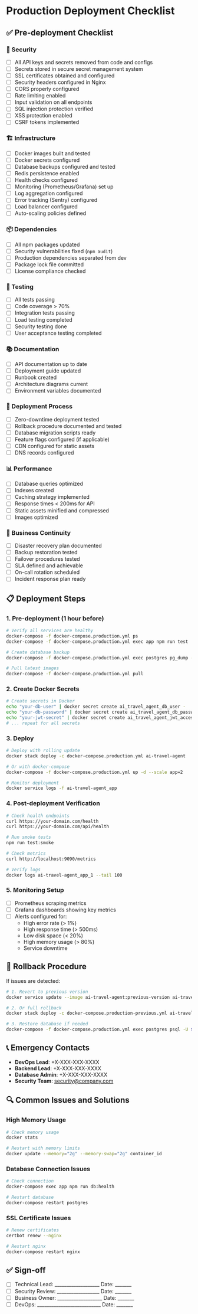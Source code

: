 # Production Deployment Checklist

## ✅ Pre-deployment Checklist

### 🔐 Security
- [ ] All API keys and secrets removed from code and configs
- [ ] Secrets stored in secure secret management system
- [ ] SSL certificates obtained and configured
- [ ] Security headers configured in Nginx
- [ ] CORS properly configured
- [ ] Rate limiting enabled
- [ ] Input validation on all endpoints
- [ ] SQL injection protection verified
- [ ] XSS protection enabled
- [ ] CSRF tokens implemented

### 🏗️ Infrastructure
- [ ] Docker images built and tested
- [ ] Docker secrets configured
- [ ] Database backups configured and tested
- [ ] Redis persistence enabled
- [ ] Health checks configured
- [ ] Monitoring (Prometheus/Grafana) set up
- [ ] Log aggregation configured
- [ ] Error tracking (Sentry) configured
- [ ] Load balancer configured
- [ ] Auto-scaling policies defined

### 📦 Dependencies
- [ ] All npm packages updated
- [ ] Security vulnerabilities fixed (`npm audit`)
- [ ] Production dependencies separated from dev
- [ ] Package lock file committed
- [ ] License compliance checked

### 🧪 Testing
- [ ] All tests passing
- [ ] Code coverage > 70%
- [ ] Integration tests passing
- [ ] Load testing completed
- [ ] Security testing done
- [ ] User acceptance testing completed

### 📚 Documentation
- [ ] API documentation up to date
- [ ] Deployment guide updated
- [ ] Runbook created
- [ ] Architecture diagrams current
- [ ] Environment variables documented

### 🚀 Deployment Process
- [ ] Zero-downtime deployment tested
- [ ] Rollback procedure documented and tested
- [ ] Database migration scripts ready
- [ ] Feature flags configured (if applicable)
- [ ] CDN configured for static assets
- [ ] DNS records configured

### 📊 Performance
- [ ] Database queries optimized
- [ ] Indexes created
- [ ] Caching strategy implemented
- [ ] Response times < 200ms for API
- [ ] Static assets minified and compressed
- [ ] Images optimized

### 🔄 Business Continuity
- [ ] Disaster recovery plan documented
- [ ] Backup restoration tested
- [ ] Failover procedures tested
- [ ] SLA defined and achievable
- [ ] On-call rotation scheduled
- [ ] Incident response plan ready

## 📋 Deployment Steps

### 1. Pre-deployment (1 hour before)
```bash
# Verify all services are healthy
docker-compose -f docker-compose.production.yml ps
docker-compose -f docker-compose.production.yml exec app npm run test

# Create database backup
docker-compose -f docker-compose.production.yml exec postgres pg_dump -U $DB_USER $DB_NAME > backup-$(date +%Y%m%d-%H%M%S).sql

# Pull latest images
docker-compose -f docker-compose.production.yml pull
```

### 2. Create Docker Secrets
```bash
# Create secrets in Docker
echo "your-db-user" | docker secret create ai_travel_agent_db_user -
echo "your-db-password" | docker secret create ai_travel_agent_db_password -
echo "your-jwt-secret" | docker secret create ai_travel_agent_jwt_access_secret -
# ... repeat for all secrets
```

### 3. Deploy
```bash
# Deploy with rolling update
docker stack deploy -c docker-compose.production.yml ai-travel-agent

# Or with docker-compose
docker-compose -f docker-compose.production.yml up -d --scale app=2

# Monitor deployment
docker service logs -f ai-travel-agent_app
```

### 4. Post-deployment Verification
```bash
# Check health endpoints
curl https://your-domain.com/health
curl https://your-domain.com/api/health

# Run smoke tests
npm run test:smoke

# Check metrics
curl http://localhost:9090/metrics

# Verify logs
docker logs ai-travel-agent_app_1 --tail 100
```

### 5. Monitoring Setup
- [ ] Prometheus scraping metrics
- [ ] Grafana dashboards showing key metrics
- [ ] Alerts configured for:
  - High error rate (> 1%)
  - High response time (> 500ms)
  - Low disk space (< 20%)
  - High memory usage (> 80%)
  - Service downtime

## 🚨 Rollback Procedure

If issues are detected:

```bash
# 1. Revert to previous version
docker service update --image ai-travel-agent:previous-version ai-travel-agent_app

# 2. Or full rollback
docker stack deploy -c docker-compose.production-previous.yml ai-travel-agent

# 3. Restore database if needed
docker-compose -f docker-compose.production.yml exec postgres psql -U $DB_USER $DB_NAME < backup-timestamp.sql
```

## 📞 Emergency Contacts

- **DevOps Lead**: +X-XXX-XXX-XXXX
- **Backend Lead**: +X-XXX-XXX-XXXX
- **Database Admin**: +X-XXX-XXX-XXXX
- **Security Team**: security@company.com

## 🔍 Common Issues and Solutions

### High Memory Usage
```bash
# Check memory usage
docker stats

# Restart with memory limits
docker update --memory="2g" --memory-swap="2g" container_id
```

### Database Connection Issues
```bash
# Check connection
docker-compose exec app npm run db:health

# Restart database
docker-compose restart postgres
```

### SSL Certificate Issues
```bash
# Renew certificates
certbot renew --nginx

# Restart nginx
docker-compose restart nginx
```

## ✅ Sign-off

- [ ] Technical Lead: ___________________ Date: _______
- [ ] Security Review: __________________ Date: _______
- [ ] Business Owner: ___________________ Date: _______
- [ ] DevOps: ___________________________ Date: _______